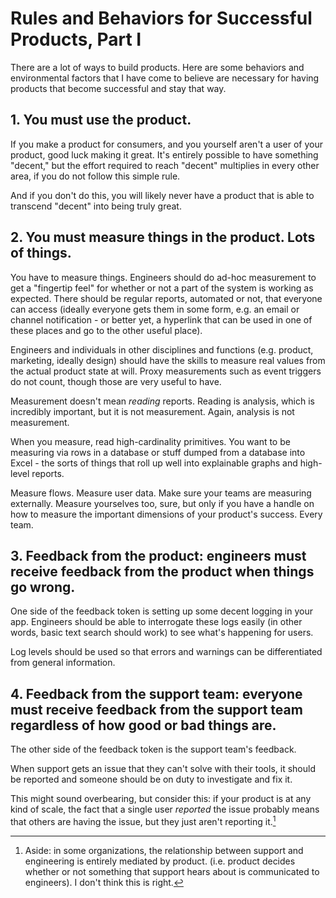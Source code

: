 # Rules and Behaviors for Successful Products, Part I

There are a lot of ways to build products. Here are some behaviors and
environmental factors that I have come to believe are necessary for having
products that become successful and stay that way.

## 1. You must use the product.

If you make a product for consumers, and you yourself aren't a user of your
product, good luck making it great. It's entirely possible to have something
"decent," but the effort required to reach "decent" multiplies in every other
area, if you do not follow this simple rule.

And if you don't do this, you will likely never have a product that is able to
transcend "decent" into being truly great.


## 2. You must measure things in the product. Lots of things.

You have to measure things. Engineers should do ad-hoc measurement to get a
"fingertip feel" for whether or not a part of the system is working as
expected. There should be regular reports, automated or not, that everyone can
access (ideally everyone gets them in some form, e.g. an email or channel
notification - or better yet, a hyperlink that can be used in one of these
places and go to the other useful place).

Engineers and individuals in other disciplines and functions (e.g. product,
marketing, ideally design) should have the skills to measure real values from
the actual product state at will. Proxy measurements such as event triggers do
not count, though those are very useful to have.

Measurement doesn't mean _reading_ reports. Reading is analysis, which is
incredibly important, but it is not measurement. Again, analysis is not
measurement.

When you measure, read high-cardinality primitives. You want to be measuring
via rows in a database or stuff dumped from a database into Excel - the sorts
of things that roll up well into explainable graphs and high-level reports.


Measure flows. Measure user data. Make sure your teams are measuring
externally. Measure yourselves too, sure, but only if you have a handle on how
to measure the important dimensions of your product's success. Every team.

## 3. Feedback from the product: engineers must receive feedback from the product when things go wrong.

One side of the feedback token is setting up some decent logging in your app.
Engineers should be able to interrogate these logs easily (in other words,
basic text search should work) to see what's happening for users.

Log levels should be used so that errors and warnings can be differentiated
from general information.


## 4. Feedback from the support team: everyone must receive feedback from the support team regardless of how good or bad things are.

The other side of the feedback token is the support team's feedback.

When support gets an issue that they can't solve with their tools, it should be
reported and someone should be on duty to investigate and fix it.

This might sound overbearing, but consider this: if your product is at any kind
of scale, the fact that a single user _reported_ the issue probably means that
others are having the issue, but they just aren't reporting it.[^1]

[^1]: Aside: in some organizations, the relationship between support and
  engineering is entirely mediated by product. (i.e. product decides whether or
  not something that support hears about is communicated to engineers). I don't
  think this is right.
